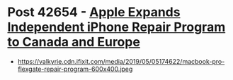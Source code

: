 # Post 42654 - [Apple Expands Independent iPhone Repair Program to Canada and Europe](https://www.ifixit.com/News/42654/apple-expands-independent-iphone-repair-program-to-canada-and-europe)

- https://valkyrie.cdn.ifixit.com/media/2019/05/05174622/macbook-pro-flexgate-repair-program-600x400.jpeg

